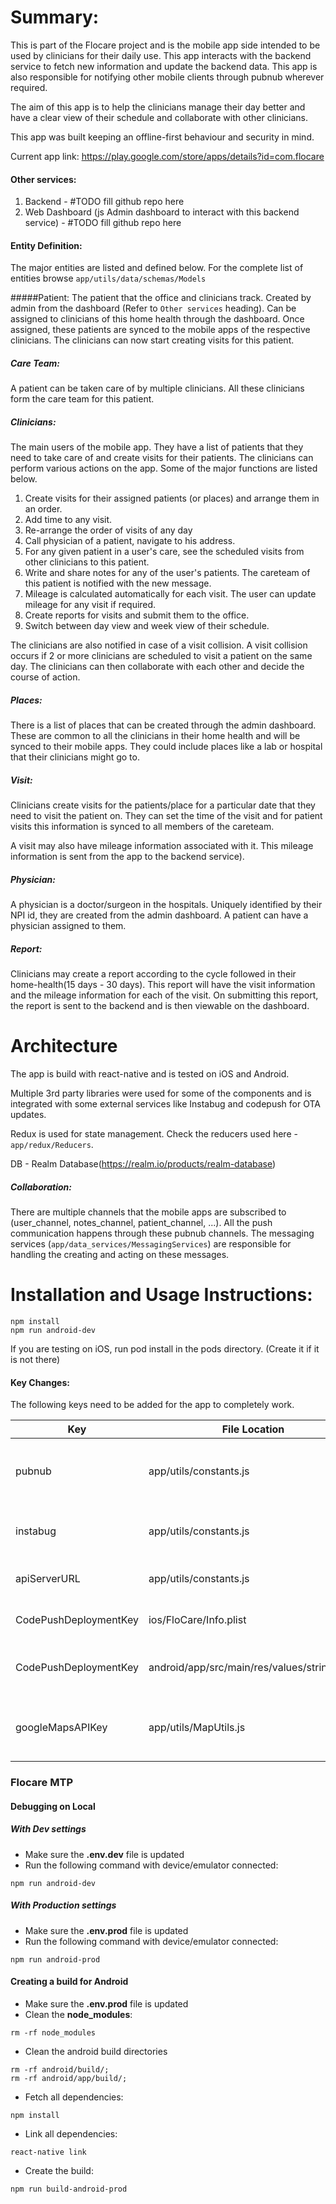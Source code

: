 
# Summary:
This is part of the Flocare project and is the mobile app side intended to be used by clinicians for their daily use.
 This app interacts with the backend service to fetch new information and update the backend data. This app is also
 responsible for notifying other mobile clients through pubnub wherever required.  

The aim of this app is to help the clinicians manage their day better and have a clear view of their schedule and 
collaborate with other clinicians.

This app was built keeping an offline-first behaviour and security in mind. 

Current app link: https://play.google.com/store/apps/details?id=com.flocare
#### Other services:
1. Backend - #TODO fill github repo here
2. Web Dashboard (js Admin dashboard to interact with this backend service) - #TODO fill github repo here


#### Entity Definition:
The major entities are listed and defined below. For the complete list of entities browse `app/utils/data/schemas/Models`

#####Patient:
The patient that the office and clinicians track. Created by admin from the dashboard
 (Refer to `Other services` heading). Can be assigned to clinicians of this home health through the dashboard. Once
 assigned, these patients are synced to the mobile apps of the respective clinicians. The clinicians can now start
 creating visits for this patient.  


##### Care Team:
A patient can be taken care of by multiple clinicians. All these clinicians form the care team for this patient.


##### Clinicians:
The main users of the mobile app. They have a list of patients that they need to take care of and create visits for
 their patients. The clinicians can perform various actions on the app. Some of the major functions are listed below.
 1. Create visits for their assigned patients (or places) and arrange them in an order.
 2. Add time to any visit.
 3. Re-arrange the order of visits of any day
 4. Call physician of a patient, navigate to his address.
 5. For any given patient in a user's care, see the scheduled visits from other clinicians to this patient. 
 6. Write and share notes for any of the user's patients. The careteam of this patient is notified with the new message. 
 7. Mileage is calculated automatically for each visit. The user can update mileage for any visit if required.
 8. Create reports for visits and submit them to the office.
 9. Switch between day view and week view of their schedule.

The clinicians are also notified in case of a visit collision. A visit collision occurs if 2 or more clinicians are 
scheduled to visit a patient on the same day. The clinicians can then collaborate with each other and decide the course
of action.

##### Places:
There is a list of places that can be created through the admin dashboard. These are common to all the clinicians in
 their home health and will be synced to their mobile apps. They could include places like a lab or hospital that their
 clinicians might go to. 

##### Visit:
Clinicians create visits for the patients/place for a particular date that they need to visit the patient on. They can set
 the time of the visit and for patient visits this information is synced to all members of the careteam.
 
A visit may also have mileage information associated with it. This mileage information is sent from the app to the
 backend service).  


##### Physician:
A physician is a doctor/surgeon in the hospitals. Uniquely identified by their NPI id, they are created from the
 admin dashboard. A patient can have a physician assigned to them.

##### Report:
Clinicians may create a report according to the cycle followed in their home-health(15 days - 30 days). This report will
 have the visit information and the mileage information for each of the visit. On submitting this report, the report
 is sent to the backend and is then viewable on the dashboard.  
 

# Architecture

The app is build with react-native and is tested on iOS and Android.
 
Multiple 3rd party libraries were used for some of the components and is integrated with some external services like 
Instabug and codepush for OTA updates.  

Redux is used for state management. Check the reducers used here - `app/redux/Reducers`.

DB - Realm Database(https://realm.io/products/realm-database)

##### Collaboration:
There are multiple channels that the mobile apps are subscribed to (user_channel, notes_channel, patient_channel, ...).
 All the push communication happens through these pubnub channels. The messaging services
 (`app/data_services/MessagingServices`) are responsible for handling the creating and acting on these messages.
  
# Installation and Usage Instructions:

```
npm install
npm run android-dev
```

If you are testing on iOS, run pod install in the pods directory. (Create it if it is not there)

#### Key Changes:
The following keys need to be added for the app to completely work.

|Key    | File Location   | Description |
|-------|----------------  | ------ | 
|pubnub | app/utils/constants.js | Keys for pubnub subscribers and publishers |
|instabug | app/utils/constants.js | key for getting instabug reports |
|apiServerURL | app/utils/constants.js | URL for the backend service |
|CodePushDeploymentKey | ios/FloCare/Info.plist | Code push deployment key for iOS |
|CodePushDeploymentKey | android/app/src/main/res/values/strings.xml | Code push deployment key for Android |
|googleMapsAPIKey | app/utils/MapUtils.js | Google Maps API key for querying maps |


### Flocare MTP

#### Debugging on Local

##### With Dev settings
* Make sure the **.env.dev** file is updated
* Run the following command with device/emulator connected:
```
npm run android-dev
```


##### With Production settings
* Make sure the **.env.prod**  file is updated
* Run the following command with device/emulator connected:
```
npm run android-prod
```

#### Creating a build for Android
* Make sure the **.env.prod**  file is updated
* Clean the **node_modules**:  
```
rm -rf node_modules
```
* Clean the android build directories  
```
rm -rf android/build/;
rm -rf android/app/build/;
```
* Fetch all dependencies:  
```
npm install
```
* Link all dependencies:  
```
react-native link
```
* Create the build:  
```
npm run build-android-prod
```
